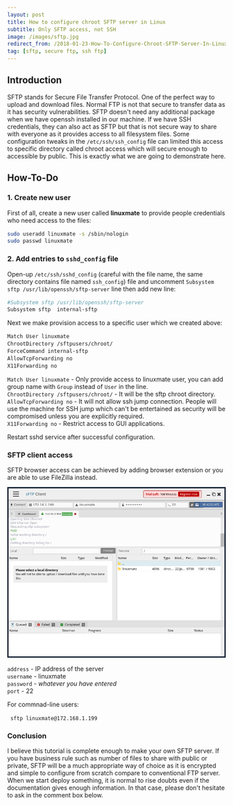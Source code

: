 ```yaml
---
layout: post
title: How to configure chroot SFTP server in Linux
subtitle: Only SFTP access, not SSH
image: /images/sftp.jpg
redirect_from: /2018-01-23-How-To-Configure-Chroot-SFTP-Server-In-Linux/
tag: [sftp, secure ftp, ssh ftp]
---
```


## Introduction
SFTP stands for Secure File Transfer Protocol. One of the perfect way to upload and download files. Normal FTP is not that secure to transfer data as it has security vulnerabilities. SFTP doesn't need any additional package when we have openssh installed in our machine. If we have SSH credentials, they can also act as SFTP but that is not secure way to share with everyone as it provides access to all filesystem files. Some configuration tweaks in the `/etc/ssh/ssh_config` file can limited this access to specific directory called chroot access which will secure enough to accessible by public. This is exactly what we are going to demonstrate here.

## How-To-Do

### 1. Create new user

First of all, create a new user called **linuxmate** to provide people credentials who need access to the files:

```bash
sudo useradd linuxmate -s /sbin/nologin
sudo passwd linuxmate
```

### 2. Add entries to `sshd_config` file

Open-up `/etc/ssh/sshd_config` (careful with the file name, the same directory contains file named `ssh_config`) file and uncomment `Subsystem sftp /usr/lib/openssh/sftp-server` line then add new line:

```bash
#Subsystem sftp /usr/lib/openssh/sftp-server  
Subsystem sftp  internal-sftp
```

Next we make provision access to a specific user which we created above:

```bash
Match User linuxmate  
ChrootDirectory /sftpusers/chroot/  
ForceCommand internal-sftp  
AllowTcpForwarding no  
X11Forwarding no
```

`Match User linuxmate` - Only provide access to linuxmate user, you can add group name with `Group` instead of `User` in the line.  
`ChrootDirectory /sftpusers/chroot/` - It will be the sftp chroot directory.  
`AllowTcpForwarding no` - It will not allow ssh jump connection. People will use the machine for SSH jump which can't be entertained as security will be compromised unless you are explicitly required.  
`X11Forwarding no` - Restrict access to GUI applications.  

Restart sshd service after successful configuration.

### SFTP client access

SFTP browser access can be achieved by adding browser extension or you are able to use FileZilla instead.  

![sftp-client.png](/images/sftp-client.png)

`address` - IP address of the server  
`username` - linuxmate  
`password` - _whatever you have entered_  
`port` - 22  

For commnad-line users:

` sftp linuxmate@172.168.1.199`

<html>
<head>
  <link rel="stylesheet" type="text/css" href="/assets/css/asciinema-player.css" />
</head>
<body>
  <asciinema-player src="/cast/sftp.cast" speed="2" theme="asciinema" poster="data:text/plain,\e[1;37mHow to \e[1;33mconnect \e[1;37mto sftp server" cols="100" rows="22"></asciinema-player>
  <script src="/assets/js/asciinema-player.js"></script>
</body>
</html>

### Conclusion

I believe this tutorial is complete enough to make your own SFTP server. If you have business rule such as number of files to share with public or private, SFTP will be a much appropriate way of choice as it is encrypted and simple to configure from scratch compare to conventional FTP server. When we start deploy something, it is normal to rise doubts even if the documentation gives enough information. In that case, please don't hesitate to ask in the comment box below.
